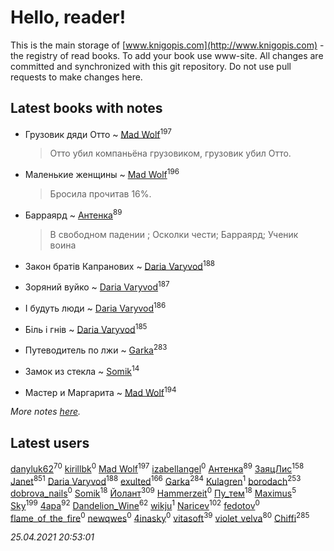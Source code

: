 # Hello, reader!
This is the main storage of [www.knigopis.com](http://www.knigopis.com) - the registry of read books.
To add your book use www-site. All changes are committed and synchronized with this git repository.
Do not use pull requests to make changes here.


## Latest books with notes
* Грузовик дяди Отто ~ [Mad Wolf](users/947/94738840-vkontakte)<sup>197</sup>
    > Отто убил компаньёна грузовиком, грузовик убил Отто.

* Маленькие женщины ~ [Mad Wolf](users/947/94738840-vkontakte)<sup>196</sup>
    > Бросила прочитав 16%.

* Барраярд ~ [Антенка](users/118/118158645037334943900-google)<sup>89</sup>
    > В свободном падении ; Осколки чести; Барраярд; Ученик воина

* Закон братів Капранових ~ [Daria Varyvod](users/829/829893410524253-facebook)<sup>188</sup>

* Зоряний вуйко ~ [Daria Varyvod](users/829/829893410524253-facebook)<sup>187</sup>

* І будуть люди ~ [Daria Varyvod](users/829/829893410524253-facebook)<sup>186</sup>

* Біль і гнів ~ [Daria Varyvod](users/829/829893410524253-facebook)<sup>185</sup>

* Путеводитель по лжи ~ [Garka](users/115/115753719718250012620-google)<sup>283</sup>

* Замок из стекла ~ [Somik](users/100/100006761945842-facebook)<sup>14</sup>

* Мастер и Маргарита ~ [Mad Wolf](users/947/94738840-vkontakte)<sup>194</sup>


_More notes [here](latest_books_with_notes.md)._


## Latest users
[danyluk62](users/374/374149854-vkontakte)<sup>70</sup> 
[kirillbk](users/116/116762187083018967175-google)<sup>0</sup> 
[Mad Wolf](users/947/94738840-vkontakte)<sup>197</sup> 
[izabellangel](users/292/292667189027944-facebook)<sup>0</sup> 
[Антенка](users/118/118158645037334943900-google)<sup>89</sup> 
[ЗаяцЛис](users/112/112388384595246311466-google)<sup>158</sup> 
[Janet](users/108/108113656204404967440-google)<sup>851</sup> 
[Daria Varyvod](users/829/829893410524253-facebook)<sup>188</sup> 
[exulted](users/100/100599204551896265722-google)<sup>166</sup> 
[Garka](users/115/115753719718250012620-google)<sup>284</sup> 
[Kulagren](users/105/105545318327982772463-google)<sup>1</sup> 
[borodach](users/157/15706320-vkontakte)<sup>253</sup> 
[dobrova_nails](users/606/6069210-vkontakte)<sup>0</sup> 
[Somik](users/100/100006761945842-facebook)<sup>18</sup> 
[Йолант](users/104/104690883692185089260-google)<sup>309</sup> 
[Hammerzeit](users/103/103389838241993724492-google)<sup>0</sup> 
[Пу_тем](users/344/3448154788585127-facebook)<sup>18</sup> 
[Maximus](users/468/468075371-vkontakte)<sup>5</sup> 
[Sky](users/118/118049897850017649660-googleplus)<sup>199</sup> 
[4apa](users/117/117392596378069249667-google)<sup>92</sup> 
[Dandelion_Wine](users/586/58602788-vkontakte)<sup>62</sup> 
[wikju](users/107/107255524402462322556-google)<sup>1</sup> 
[Naricev](users/107/107090515204537133928-google)<sup>102</sup> 
[fedotov](users/101/101518469468204915024-google)<sup>0</sup> 
[flame_of_the_fire](users/319/319912296-vkontakte)<sup>0</sup> 
[newqwes](users/147/147033532-vkontakte)<sup>0</sup> 
[4inasky](users/138/138289153-vkontakte)<sup>0</sup> 
[vitasoft](users/474/47446642-vkontakte)<sup>39</sup> 
[violet_velva](users/116/116961712580551399099-google)<sup>80</sup> 
[Chiffi](users/105/105831994080785626680-google)<sup>285</sup> 


_25.04.2021 20:53:01_
